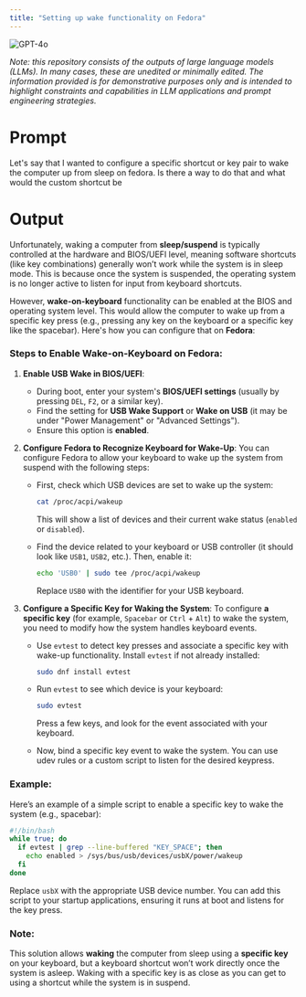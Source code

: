 ```yaml
---
title: "Setting up wake functionality on Fedora"
---
```

![GPT-4o](https://img.shields.io/badge/GPT--4o-3333FF?style=for-the-badge&logo=openai&logoColor=white)



*Note: this repository consists of the outputs of large language models (LLMs). In many cases, these are unedited or minimally edited. The information provided is for demonstrative purposes only and is intended to highlight constraints and capabilities in LLM applications and prompt engineering strategies.*


# Prompt

Let's say that I wanted to configure a specific shortcut or key pair to wake the computer up from sleep on fedora. Is there a way to do that and what would the custom shortcut be

# Output
Unfortunately, waking a computer from **sleep/suspend** is typically controlled at the hardware and BIOS/UEFI level, meaning software shortcuts (like key combinations) generally won’t work while the system is in sleep mode. This is because once the system is suspended, the operating system is no longer active to listen for input from keyboard shortcuts.

However, **wake-on-keyboard** functionality can be enabled at the BIOS and operating system level. This would allow the computer to wake up from a specific key press (e.g., pressing any key on the keyboard or a specific key like the spacebar). Here's how you can configure that on **Fedora**:

### Steps to Enable Wake-on-Keyboard on Fedora:

1. **Enable USB Wake in BIOS/UEFI**:
   - During boot, enter your system's **BIOS/UEFI settings** (usually by pressing `DEL`, `F2`, or a similar key).
   - Find the setting for **USB Wake Support** or **Wake on USB** (it may be under "Power Management" or "Advanced Settings").
   - Ensure this option is **enabled**.

2. **Configure Fedora to Recognize Keyboard for Wake-Up**:
   You can configure Fedora to allow your keyboard to wake up the system from suspend with the following steps:

   - First, check which USB devices are set to wake up the system:
     ```bash
     cat /proc/acpi/wakeup
     ```
     This will show a list of devices and their current wake status (`enabled` or `disabled`).

   - Find the device related to your keyboard or USB controller (it should look like `USB1`, `USB2`, etc.). Then, enable it:
     ```bash
     echo 'USB0' | sudo tee /proc/acpi/wakeup
     ```
     Replace `USB0` with the identifier for your USB keyboard.

3. **Configure a Specific Key for Waking the System**:
   To configure **a specific key** (for example, `Spacebar` or `Ctrl` + `Alt`) to wake the system, you need to modify how the system handles keyboard events.

   - Use `evtest` to detect key presses and associate a specific key with wake-up functionality. Install `evtest` if not already installed:
     ```bash
     sudo dnf install evtest
     ```

   - Run `evtest` to see which device is your keyboard:
     ```bash
     sudo evtest
     ```
     Press a few keys, and look for the event associated with your keyboard.

   - Now, bind a specific key event to wake the system. You can use udev rules or a custom script to listen for the desired keypress.

### Example:
Here’s an example of a simple script to enable a specific key to wake the system (e.g., spacebar):

```bash
#!/bin/bash
while true; do
  if evtest | grep --line-buffered "KEY_SPACE"; then
    echo enabled > /sys/bus/usb/devices/usbX/power/wakeup
  fi
done
```
Replace `usbX` with the appropriate USB device number. You can add this script to your startup applications, ensuring it runs at boot and listens for the key press.

### Note:
This solution allows **waking** the computer from sleep using a **specific key** on your keyboard, but a keyboard shortcut won’t work directly once the system is asleep. Waking with a specific key is as close as you can get to using a shortcut while the system is in suspend.